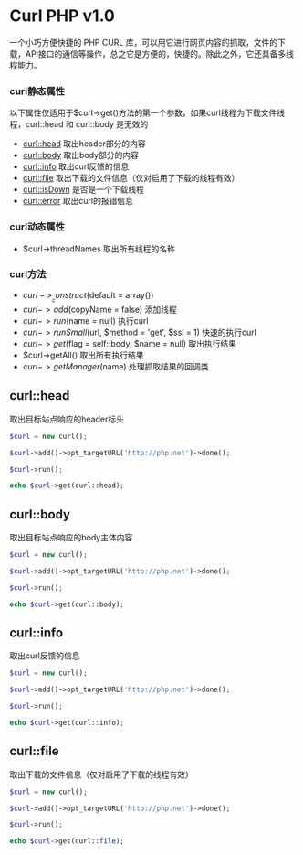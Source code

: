 # Curl PHP v1.0
一个小巧方便快捷的 PHP CURL 库，可以用它进行网页内容的抓取，文件的下载，API接口的通信等操作，总之它是方便的，快捷的。除此之外，它还具备多线程能力。

### curl静态属性
以下属性仅适用于$curl->get()方法的第一个参数，如果curl线程为下载文件线程，curl::head 和 curl::body 是无效的

- [curl::head](#curlhead)  取出header部分的内容
- [curl::body](#curlbody)  取出body部分的内容
- [curl::info](#curlinfo)  取出curl反馈的信息
- [curl::file](#curlfile)  取出下载的文件信息（仅对启用了下载的线程有效）
- [curl::isDown](#curlisDown)  是否是一个下载线程
- [curl::error](#curlerror)   取出curl的报错信息

### curl动态属性
- $curl->threadNames  取出所有线程的名称

### curl方法
- $curl->__construct($default = array())
- $curl->add($copyName = false) 添加线程
- $curl->run($name = null) 执行curl
- $curl->runSmall($url, $method = 'get', $ssl = 1) 快速的执行curl
- $curl->get($flag = self::body, $name = null) 取出执行结果
- $curl->getAll() 取出所有执行结果
- $curl->getManager($name) 处理抓取结果的回调类


## curl::head
取出目标站点响应的header标头
```php
$curl = new curl();

$curl->add()->opt_targetURL('http://php.net')->done();

$curl->run();

echo $curl->get(curl::head);
```

## curl::body
取出目标站点响应的body主体内容
```php
$curl = new curl();

$curl->add()->opt_targetURL('http://php.net')->done();

$curl->run();

echo $curl->get(curl::body);
```

## curl::info
取出curl反馈的信息
```php
$curl = new curl();

$curl->add()->opt_targetURL('http://php.net')->done();

$curl->run();

echo $curl->get(curl::info);
```
## curl::file
取出下载的文件信息（仅对启用了下载的线程有效）
```php
$curl = new curl();

$curl->add()->opt_targetURL('http://php.net')->done();

$curl->run();

echo $curl->get(curl::file);
```
